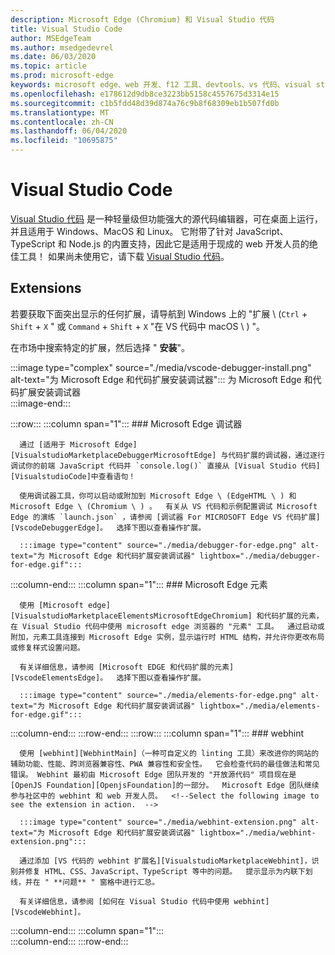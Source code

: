 ```yaml
---
description: Microsoft Edge (Chromium) 和 Visual Studio 代码
title: Visual Studio Code
author: MSEdgeTeam
ms.author: msedgedevrel
ms.date: 06/03/2020
ms.topic: article
ms.prod: microsoft-edge
keywords: microsoft edge、web 开发、f12 工具、devtools、vs 代码、visual studio 代码、调试程序、webhint
ms.openlocfilehash: e178612d9db8ce3223bb5158c4557675d3314e15
ms.sourcegitcommit: c1b5fdd48d39d874a76c9b8f68309eb1b507fd0b
ms.translationtype: MT
ms.contentlocale: zh-CN
ms.lasthandoff: 06/04/2020
ms.locfileid: "10695875"
---
```

# Visual Studio Code  

[Visual Studio 代码][VisualStudioCodeDocs] 是一种轻量级但功能强大的源代码编辑器，可在桌面上运行，并且适用于 Windows、MacOS 和 Linux。  它附带了针对 JavaScript、TypeScript 和 Node.js 的内置支持，因此它是适用于现成的 web 开发人员的绝佳工具！  如果尚未使用它，请下载 [Visual Studio 代码][VisualstudioCode]。  

## Extensions  

<!--Todo: We want to put something like the tiles for extensions VS Code uses on this page https://code.visualstudio.com/Docs#top-extensions but I don't think this is a markdown page.  I think it's a web page.  I couldn't find anything in https://github.com/Microsoft/vscode-docs that looks like this page. In the meantime, here's what I've come up with: -->  

若要获取下面突出显示的任何扩展，请导航到 Windows 上的 "扩展 \ (`Ctrl` + `Shift` + `X` " 或 `Command` + `Shift` + `X` "在 VS 代码中 macOS \ ) "。  

在市场中搜索特定的扩展，然后选择 " **安装**"。  

:::image type="complex" source="./media/vscode-debugger-install.png" alt-text="为 Microsoft Edge 和代码扩展安装调试器":::
   为 Microsoft Edge 和代码扩展安装调试器  
:::image-end:::  

:::row:::
   :::column span="1":::
      ### Microsoft Edge 调试器  

      通过 [适用于 Microsoft Edge][VisualstudioMarketplaceDebuggerMicrosoftEdge] 与代码扩展的调试器，通过逐行调试你的前端 JavaScript 代码并 `console.log()` 直接从 [Visual Studio 代码][VisualstudioCode]中查看语句！  
      
      使用调试器工具，你可以启动或附加到 Microsoft Edge \ (EdgeHTML \ ) 和 Microsoft Edge \ (Chromium \ ) 。  有关从 VS 代码和示例配置调试 Microsoft Edge 的演练 `launch.json` ，请参阅 [调试器 For MICROSOFT Edge VS 代码扩展][VscodeDebuggerEdge]。  选择下图以查看操作扩展。  

      :::image type="content" source="./media/debugger-for-edge.png" alt-text="为 Microsoft Edge 和代码扩展安装调试器" lightbox="./media/debugger-for-edge.gif":::  
   :::column-end:::
   :::column span="1":::
      ### Microsoft Edge 元素  
      
      使用 [Microsoft edge][VisualstudioMarketplaceElementsMicrosoftEdgeChromium] 和代码扩展的元素，在 Visual Studio 代码中使用 microsoft edge 浏览器的 "元素" 工具。  通过启动或附加，元素工具连接到 Microsoft Edge 实例，显示运行时 HTML 结构，并允许你更改布局或修复样式设置问题。  
      
      有关详细信息，请参阅 [Microsoft EDGE 和代码扩展的元素][VscodeElementsEdge]。  选择下图以查看操作扩展。  
      
      :::image type="content" source="./media/elements-for-edge.png" alt-text="为 Microsoft Edge 和代码扩展安装调试器" lightbox="./media/elements-for-edge.gif":::  
   :::column-end:::
:::row-end:::
:::row:::
   :::column span="1":::
      ### webhint
      
      使用 [webhint][WebhintMain]（一种可自定义的 linting 工具）来改进你的网站的辅助功能、性能、跨浏览器兼容性、PWA 兼容性和安全性。  它会检查代码的最佳做法和常见错误。 Webhint 最初由 Microsoft Edge 团队开发的 "开放源代码" 项目现在是 [OpenJS Foundation][OpenjsFoundation]的一部分。  Microsoft Edge 团队继续参与社区中的 webhint 和 web 开发人员。  <!--Select the following image to see the extension in action.  -->  
      
      :::image type="content" source="./media/webhint-extension.png" alt-text="为 Microsoft Edge 和代码扩展安装调试器" lightbox="./media/webhint-extension.png":::  
      
      通过添加 [VS 代码的 webhint 扩展名][VisualstudioMarketplaceWebhint]，识别并修复 HTML、CSS、JavaScript、TypeScript 等中的问题。  提示显示为内联下划线，并在 " **问题** " 窗格中进行汇总。  
      
      有关详细信息，请参阅 [如何在 Visual Studio 代码中使用 webhint][VscodeWebhint]。  
   :::column-end:::
   :::column span="1":::
      <!--Empty to retain grid  -->  
   :::column-end:::
:::row-end:::

<!-- image links -->  

<!--links -->  

[VscodeDebuggerEdge]: ./debugger-for-edge.md "Microsoft Edge 调试程序与代码扩展 |Microsoft 文档"  
[VscodeElementsEdge]: ./elements-for-edge.md "Microsoft Edge 与代码扩展的元素 |Microsoft 文档"  
[VscodeWebhint]: ./webhint.md "Webhint 与代码扩展 |Microsoft 文档"  

[VisualstudioCode]: https://code.visualstudio.com "Visual Studio 代码"  
[VisualStudioCodeDocs]: https://code.visualstudio.com/Docs "文档 |Visual Studio 代码"   

[VisualstudioMarketplaceDebuggerMicrosoftEdge]: https://marketplace.visualstudio.com/items?itemName=msjsdiag.debugger-for-edge "Microsoft Edge 的调试器 |Visual Studio Marketplace"  
[VisualstudioMarketplaceElementsMicrosoftEdgeChromium]: https://marketplace.visualstudio.com/items?itemName=ms-edgedevtools.vscode-edge-devtools "Microsoft Edge 的元素 (Chromium) |Visual Studio Marketplace"  

[VisualstudioMarketplaceWebhint]: https://marketplace.visualstudio.com/items?itemName=webhint.vscode-webhint "webhint |Visual Studio Marketplace"  

[WebhintMain]:  https://webhint.io "webhint"  
[OpenjsFoundation]:  https://openjsf.org "OpenJS Foundation"  
